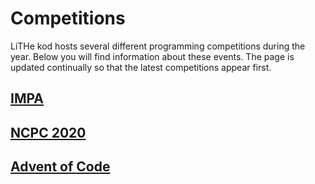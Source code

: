 # Competitions

LiTHe kod hosts several different programming competitions during the year.
Below you will find information about these events.
The page is updated continually so that the latest competitions appear first.

## [IMPA](/impa/en)

## [NCPC 2020](/ncpc/en)

## [Advent of Code](/aoc/en)
